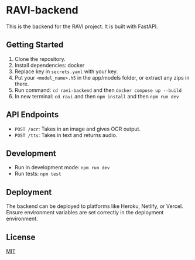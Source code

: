 # RAVI-backend

This is the backend for the RAVI project. It is built with FastAPI.

## Getting Started

1.  Clone the repository.
2.  Install dependencies: docker
3.  Replace key in ```secrets.yaml``` with your key.
4.  Put your ```<model_name>.h5``` in the app/models folder, or extract any zips in there.
5.  Run command:         ```cd ravi-backend``` 
                and then ```docker compose up --build```
6.  In new terminal:     ```cd ravi```
                and then ```npm install```
                and then ```npm run dev```

<!-- 4.  Start the server: `npm start` -->

## API Endpoints

*   `POST /ocr`: Takes in an image and gives OCR output.
*   `POST /tts`: Takes in text and returns audio.

## Development

*   Run in development mode: `npm run dev`
*   Run tests: `npm test`

## Deployment

The backend can be deployed to platforms like Heroku, Netlify, or Vercel.  Ensure environment variables are set correctly in the deployment environment.

## License

[MIT](LICENSE)
